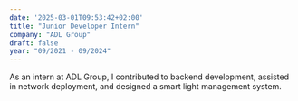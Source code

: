 ```yaml
---
date: '2025-03-01T09:53:42+02:00'
title: "Junior Developer Intern"
company: "ADL Group"
draft: false
year: "09/2021 - 09/2024"
---
```

As an intern at ADL Group, I contributed to backend development, assisted in network deployment, and designed a smart light management system.